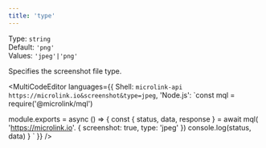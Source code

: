 ```yaml
---
title: 'type'
--- 
```


Type: `string`<br/>
Default: `'png'`<br/>
Values: `'jpeg'|'png'`

Specifies the screenshot file type.

<MultiCodeEditor languages={{
  Shell: `microlink-api https://microlink.io&screenshot&type=jpeg`,
  'Node.js': `const mql = require('@microlink/mql')
 
module.exports = async () => {
  const { status, data, response } = await mql(
    'https://microlink.io'. { 
      screenshot: true,
      type: 'jpeg'
  })
  console.log(status, data)
}
  `
  }} 
/>

